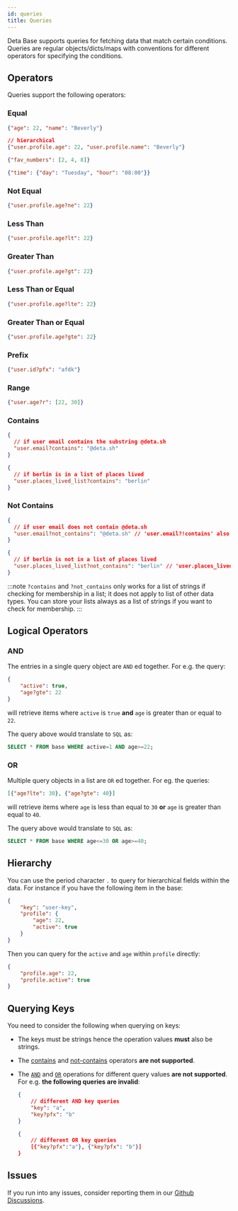 ```yaml
---
id: queries
title: Queries
---
```


Deta Base supports queries for fetching data that match certain conditions. Queries are regular objects/dicts/maps with conventions for different operators for specifying the conditions.

## Operators

Queries support the following operators:

### Equal

```json
{"age": 22, "name": "Beverly"}

// hierarchical
{"user.profile.age": 22, "user.profile.name": "Beverly"}
```

```json
{"fav_numbers": [2, 4, 8]}
```

```json
{"time": {"day": "Tuesday", "hour": "08:00"}}
```

### Not Equal

```json
{"user.profile.age?ne": 22}
```

### Less Than

```json
{"user.profile.age?lt": 22}
```

### Greater Than

```json
{"user.profile.age?gt": 22}
```

### Less Than or Equal

```json
{"user.profile.age?lte": 22}
```

### Greater Than or Equal

```json
{"user.profile.age?gte": 22}
```

### Prefix

```json
{"user.id?pfx": "afdk"}
```

### Range

```json
{"user.age?r": [22, 30]}
```

### Contains

```json
{
  // if user email contains the substring @deta.sh
  "user.email?contains": "@deta.sh" 
}
```

```json
{
  // if berlin is in a list of places lived 
  "user.places_lived_list?contains": "berlin"
}
```

### Not Contains

```json
{
  // if user email does not contain @deta.sh
  "user.email?not_contains": "@deta.sh" // 'user.email?!contains' also valid
}
```

```json
{
  // if berlin is not in a list of places lived
  "user.places_lived_list?not_contains": "berlin" // 'user.places_lived_list?!contains' also valid
}
```

:::note
`?contains` and `?not_contains` only works for a list of strings if checking for membership in a list; it does not apply to list of other data types. You can store your lists always as a list of strings if you want to check for membership.
:::

## Logical Operators

### AND

The entries in a single query object are `AND` ed together. For e.g. the query:

```json
{
    "active": true, 
    "age?gte": 22 
}
``` 

will retrieve items where `active` is `true` **and** `age` is greater than or equal to `22`.

The query above would translate to `SQL` as:

```SQL
SELECT * FROM base WHERE active=1 AND age>=22;
```


### OR

Multiple query objects in a list are `OR` ed together. For eg. the queries:

```json
[{"age?lte": 30}, {"age?gte": 40}]
```

will retrieve items where `age` is less than equal to `30` **or** `age` is greater than equal to `40`.

The query above would translate to `SQL` as:

```SQL
SELECT * FROM base WHERE age<=30 OR age>=40;
```


## Hierarchy

You can use the period character `.` to query for hierarchical fields within the data. For instance if you have the following item in the base:

```json
{
    "key": "user-key",
    "profile": {
        "age": 22, 
        "active": true 
    }
}
```

Then you can query for the `active` and `age` within `profile` directly:

```json
{
    "profile.age": 22,
    "profile.active": true
}
```

## Querying Keys

You need to consider the following when querying on keys:

- The keys must be strings hence the operation values **must** also be strings. 
- The [contains](#contains) and [not-contains](#not-contains) operators **are not supported**.
- The [`AND`](#and) and [`OR`](#or) operations for different query values **are not supported**.
    For e.g. **the following queries are invalid**:
    ```json
    {
        // different AND key queries
        "key": "a",
        "key?pfx": "b"
    }
    ```

    ```json
    {
        // different OR key queries
        [{"key?pfx":"a"}, {"key?pfx": "b"}]
    }
    ```

## Issues

If you run into any issues, consider reporting them in our [Github Discussions](https://github.com/orgs/deta/discussions).